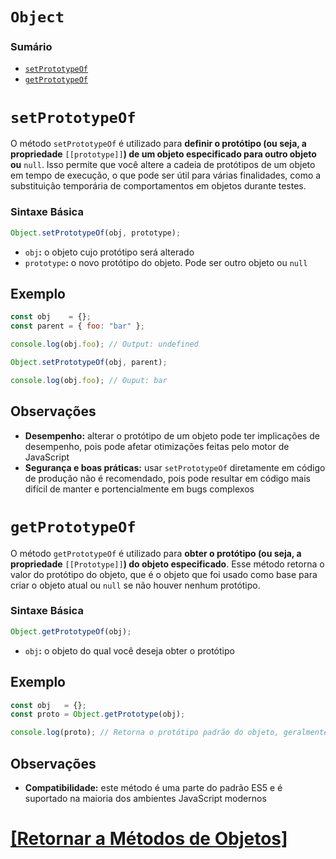 # `Object`

### Sumário

- [`setPrototypeOf`](#setprototypeof)
- [`getPrototypeOf`](#getprototypeof)

# <a id="setprototypeof">`setPrototypeOf`</a>

O método `setPrototypeOf` é utilizado para **definir o protótipo (ou seja, a propriedade** `[[prototype]]`**) de um objeto especificado para outro objeto ou** `null`. Isso permite que você altere a cadeia de protótipos de um objeto em tempo de execução, o que pode ser útil para várias finalidades, como a substituição temporária de comportamentos em objetos durante testes.

### Sintaxe Básica

```JavaScript
Object.setPrototypeOf(obj, prototype);
```

- `obj`**:** o objeto cujo protótipo será alterado
- `prototype`**:** o novo protótipo do objeto. Pode ser outro objeto ou `null`

## Exemplo

```JavaScript
const obj    = {};
const parent = { foo: "bar" };

console.log(obj.foo); // Output: undefined

Object.setPrototypeOf(obj, parent);

console.log(obj.foo); // Ouput: bar
```

## Observações

- **Desempenho:** alterar o protótipo de um objeto pode ter implicações de desempenho, pois pode afetar otimizações feitas pelo motor de JavaScript
- **Segurança e boas práticas:** usar `setPrototypeOf` diretamente em código de produção não é recomendado, pois pode resultar em código mais difícil de manter e portencialmente em bugs complexos

# <a id="getprototypeof">`getPrototypeOf`</a>

O método `getPrototypeOf` é utilizado para **obter o protótipo (ou seja, a propriedade** `[[Prototype]]`**) do objeto especificado**. Esse método retorna o valor do protótipo do objeto, que é o objeto que foi usado como base para criar o objeto atual ou `null` se não houver nenhum protótipo.

### Sintaxe Básica

```JavaScript
Object.getPrototypeOf(obj);
```

- `obj`**:** o objeto do qual você deseja obter o protótipo

## Exemplo

```JavaScript
const obj   = {};
const proto = Object.getPrototype(obj);

console.log(proto); // Retorna o protótipo padrão do objeto, geralmente `Object.prototype`.
```

## Observações

- **Compatibilidade:** este método é uma parte do padrão ES5 e é suportado na maioria dos ambientes JavaScript modernos

# [[Retornar a Métodos de Objetos]](./metodos-objetos.md)